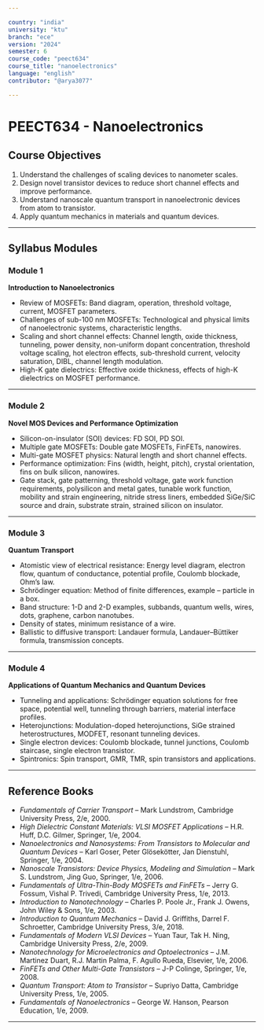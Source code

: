 ```yaml
---

country: "india"
university: "ktu"
branch: "ece"
version: "2024"
semester: 6
course_code: "peect634"
course_title: "nanoelectronics"
language: "english"
contributor: "@arya3077"

---
```


# PEECT634 - Nanoelectronics

## Course Objectives

1. Understand the challenges of scaling devices to nanometer scales.  
2. Design novel transistor devices to reduce short channel effects and improve performance.  
3. Understand nanoscale quantum transport in nanoelectronic devices from atom to transistor.  
4. Apply quantum mechanics in materials and quantum devices.  

---

## Syllabus Modules

### Module 1
**Introduction to Nanoelectronics**  
- Review of MOSFETs: Band diagram, operation, threshold voltage, current, MOSFET parameters.  
- Challenges of sub-100 nm MOSFETs: Technological and physical limits of nanoelectronic systems, characteristic lengths.  
- Scaling and short channel effects: Channel length, oxide thickness, tunneling, power density, non-uniform dopant concentration, threshold voltage scaling, hot electron effects, sub-threshold current, velocity saturation, DIBL, channel length modulation.  
- High-K gate dielectrics: Effective oxide thickness, effects of high-K dielectrics on MOSFET performance.  

---

### Module 2
**Novel MOS Devices and Performance Optimization**  
- Silicon-on-insulator (SOI) devices: FD SOI, PD SOI.  
- Multiple gate MOSFETs: Double gate MOSFETs, FinFETs, nanowires.  
- Multi-gate MOSFET physics: Natural length and short channel effects.  
- Performance optimization: Fins (width, height, pitch), crystal orientation, fins on bulk silicon, nanowires.  
- Gate stack, gate patterning, threshold voltage, gate work function requirements, polysilicon and metal gates, tunable work function, mobility and strain engineering, nitride stress liners, embedded SiGe/SiC source and drain, substrate strain, strained silicon on insulator.  

---

### Module 3
**Quantum Transport**  
- Atomistic view of electrical resistance: Energy level diagram, electron flow, quantum of conductance, potential profile, Coulomb blockade, Ohm’s law.  
- Schrödinger equation: Method of finite differences, example – particle in a box.  
- Band structure: 1-D and 2-D examples, subbands, quantum wells, wires, dots, graphene, carbon nanotubes.  
- Density of states, minimum resistance of a wire.  
- Ballistic to diffusive transport: Landauer formula, Landauer–Büttiker formula, transmission concepts.  

---

### Module 4
**Applications of Quantum Mechanics and Quantum Devices**  
- Tunneling and applications: Schrödinger equation solutions for free space, potential well, tunneling through barriers, material interface profiles.  
- Heterojunctions: Modulation-doped heterojunctions, SiGe strained heterostructures, MODFET, resonant tunneling devices.  
- Single electron devices: Coulomb blockade, tunnel junctions, Coulomb staircase, single electron transistor.  
- Spintronics: Spin transport, GMR, TMR, spin transistors and applications.  

---

## Reference Books

- *Fundamentals of Carrier Transport* – Mark Lundstrom, Cambridge University Press, 2/e, 2000.  
- *High Dielectric Constant Materials: VLSI MOSFET Applications* – H.R. Huff, D.C. Gilmer, Springer, 1/e, 2004.  
- *Nanoelectronics and Nanosystems: From Transistors to Molecular and Quantum Devices* – Karl Goser, Peter Glösekötter, Jan Dienstuhl, Springer, 1/e, 2004.  
- *Nanoscale Transistors: Device Physics, Modeling and Simulation* – Mark S. Lundstrom, Jing Guo, Springer, 1/e, 2006.  
- *Fundamentals of Ultra-Thin-Body MOSFETs and FinFETs* – Jerry G. Fossum, Vishal P. Trivedi, Cambridge University Press, 1/e, 2013.  
- *Introduction to Nanotechnology* – Charles P. Poole Jr., Frank J. Owens, John Wiley & Sons, 1/e, 2003.  
- *Introduction to Quantum Mechanics* – David J. Griffiths, Darrel F. Schroetter, Cambridge University Press, 3/e, 2018.  
- *Fundamentals of Modern VLSI Devices* – Yuan Taur, Tak H. Ning, Cambridge University Press, 2/e, 2009.  
- *Nanotechnology for Microelectronics and Optoelectronics* – J.M. Martinez Duart, R.J. Martin Palma, F. Agullo Rueda, Elsevier, 1/e, 2006.  
- *FinFETs and Other Multi-Gate Transistors* – J-P Colinge, Springer, 1/e, 2008.  
- *Quantum Transport: Atom to Transistor* – Supriyo Datta, Cambridge University Press, 1/e, 2005.  
- *Fundamentals of Nanoelectronics* – George W. Hanson, Pearson Education, 1/e, 2009.  

---
